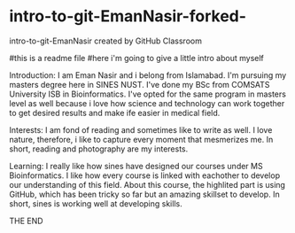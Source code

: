 # intro-to-git-EmanNasir-forked-
intro-to-git-EmanNasir created by GitHub Classroom

#this is a readme file #here i'm going to give a little intro about myself

Introduction: I am Eman Nasir and i belong from Islamabad. I'm pursuing my masters degree here in SINES NUST. I've done my BSc from COMSATS University ISB in Bioinformatics. I've opted for the same program in masters level as well because i love how science and technology can work together to get desired results and make ife easier in medical field.

Interests: I am fond of reading and sometimes like to write as well. I love nature, therefore, i like to capture every moment that mesmerizes me. In short, reading and photography are my interests.

Learning: I really like how sines have designed our courses under MS Bioinformatics. I like how every course is linked with eachother to develop our understanding of this field. About this course, the highlited part is using GitHub, which has been tricky so far but an amazing skillset to develop. In short, sines is working well at developing skills.

THE END

